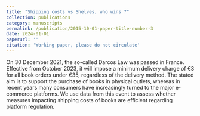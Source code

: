 ```yaml
---
title: "Shipping costs vs Shelves, who wins ?"
collection: publications
category: manuscripts
permalink: /publication/2015-10-01-paper-title-number-3
date: 2024-01-01
paperurl: ''
citation: 'Working paper, please do not circulate'
---
```


On 30 December 2021, the so-called Darcos Law was passed in France. Effective from October 2023, it will impose a minimum delivery charge of €3 for all book orders under €35, regardless of the delivery method. The stated aim is to support the purchase of books in physical outlets, whereas in recent years many consumers have increasingly turned to the major e-commerce platforms. We use data from this event to assess whether measures impacting shipping costs of books are efficient regarding platform regulation. 
